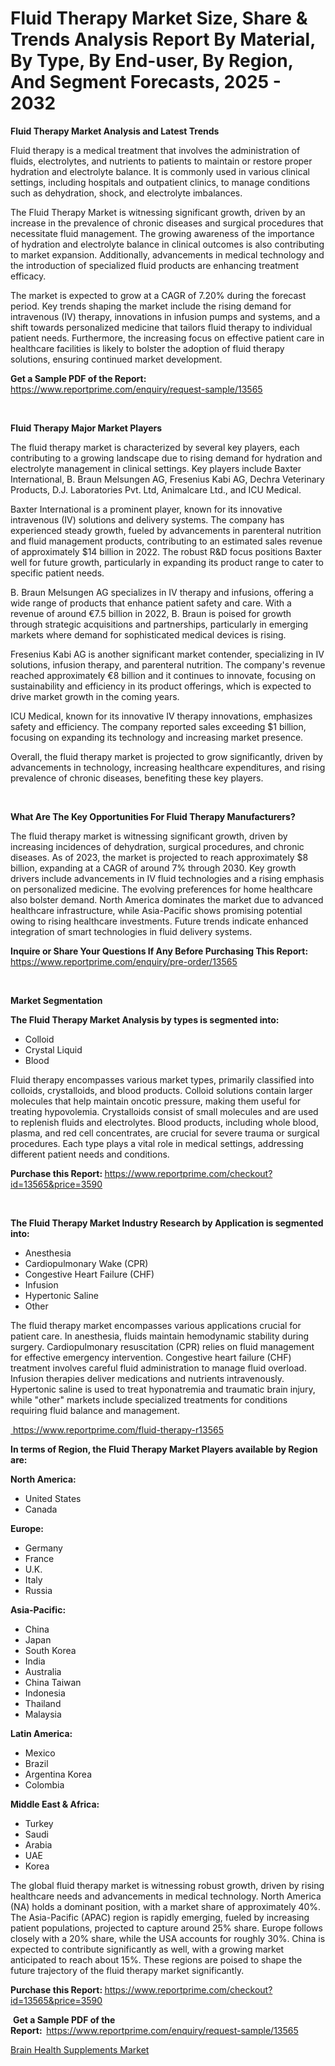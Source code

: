 <p><h1>Fluid Therapy Market Size, Share & Trends Analysis Report By Material, By Type, By End-user, By Region, And Segment Forecasts, 2025 - 2032</h1></p><p><strong>Fluid Therapy Market Analysis and Latest Trends</strong></p>
<p><p>Fluid therapy is a medical treatment that involves the administration of fluids, electrolytes, and nutrients to patients to maintain or restore proper hydration and electrolyte balance. It is commonly used in various clinical settings, including hospitals and outpatient clinics, to manage conditions such as dehydration, shock, and electrolyte imbalances.</p><p>The Fluid Therapy Market is witnessing significant growth, driven by an increase in the prevalence of chronic diseases and surgical procedures that necessitate fluid management. The growing awareness of the importance of hydration and electrolyte balance in clinical outcomes is also contributing to market expansion. Additionally, advancements in medical technology and the introduction of specialized fluid products are enhancing treatment efficacy.</p><p>The market is expected to grow at a CAGR of 7.20% during the forecast period. Key trends shaping the market include the rising demand for intravenous (IV) therapy, innovations in infusion pumps and systems, and a shift towards personalized medicine that tailors fluid therapy to individual patient needs. Furthermore, the increasing focus on effective patient care in healthcare facilities is likely to bolster the adoption of fluid therapy solutions, ensuring continued market development.</p></p>
<p><strong>Get a Sample PDF of the Report:&nbsp;</strong> <a href="https://www.reportprime.com/enquiry/request-sample/13565?utm_campaign=2217&utm_medium=2&utm_source=Github&utm_content=ia&utm_term=20032025&utm_id=fluid-therapy">https://www.reportprime.com/enquiry/request-sample/13565</a></p>
<p>&nbsp;</p>
<p><strong>Fluid Therapy Major Market Players</strong></p>
<p><p>The fluid therapy market is characterized by several key players, each contributing to a growing landscape due to rising demand for hydration and electrolyte management in clinical settings. Key players include Baxter International, B. Braun Melsungen AG, Fresenius Kabi AG, Dechra Veterinary Products, D.J. Laboratories Pvt. Ltd, Animalcare Ltd., and ICU Medical.</p><p>Baxter International is a prominent player, known for its innovative intravenous (IV) solutions and delivery systems. The company has experienced steady growth, fueled by advancements in parenteral nutrition and fluid management products, contributing to an estimated sales revenue of approximately $14 billion in 2022. The robust R&D focus positions Baxter well for future growth, particularly in expanding its product range to cater to specific patient needs.</p><p>B. Braun Melsungen AG specializes in IV therapy and infusions, offering a wide range of products that enhance patient safety and care. With a revenue of around €7.5 billion in 2022, B. Braun is poised for growth through strategic acquisitions and partnerships, particularly in emerging markets where demand for sophisticated medical devices is rising.</p><p>Fresenius Kabi AG is another significant market contender, specializing in IV solutions, infusion therapy, and parenteral nutrition. The company's revenue reached approximately €8 billion and it continues to innovate, focusing on sustainability and efficiency in its product offerings, which is expected to drive market growth in the coming years.</p><p>ICU Medical, known for its innovative IV therapy innovations, emphasizes safety and efficiency. The company reported sales exceeding $1 billion, focusing on expanding its technology and increasing market presence.</p><p>Overall, the fluid therapy market is projected to grow significantly, driven by advancements in technology, increasing healthcare expenditures, and rising prevalence of chronic diseases, benefiting these key players.</p></p>
<p>&nbsp;</p>
<p><strong>What Are The Key Opportunities For Fluid Therapy Manufacturers?</strong></p>
<p><p>The fluid therapy market is witnessing significant growth, driven by increasing incidences of dehydration, surgical procedures, and chronic diseases. As of 2023, the market is projected to reach approximately $8 billion, expanding at a CAGR of around 7% through 2030. Key growth drivers include advancements in IV fluid technologies and a rising emphasis on personalized medicine. The evolving preferences for home healthcare also bolster demand. North America dominates the market due to advanced healthcare infrastructure, while Asia-Pacific shows promising potential owing to rising healthcare investments. Future trends indicate enhanced integration of smart technologies in fluid delivery systems.</p></p>
<p><strong>Inquire or Share Your Questions If Any Before Purchasing This Report:</strong> <a href="https://www.reportprime.com/enquiry/pre-order/13565?utm_campaign=2217&utm_medium=2&utm_source=Github&utm_content=ia&utm_term=20032025&utm_id=fluid-therapy">https://www.reportprime.com/enquiry/pre-order/13565</a></p>
<p>&nbsp;</p>
<p><strong>Market Segmentation</strong></p>
<p><strong>The Fluid Therapy Market Analysis by types is segmented into:</strong></p>
<p><ul><li>Colloid</li><li>Crystal Liquid</li><li>Blood</li></ul></p>
<p><p>Fluid therapy encompasses various market types, primarily classified into colloids, crystalloids, and blood products. Colloid solutions contain larger molecules that help maintain oncotic pressure, making them useful for treating hypovolemia. Crystalloids consist of small molecules and are used to replenish fluids and electrolytes. Blood products, including whole blood, plasma, and red cell concentrates, are crucial for severe trauma or surgical procedures. Each type plays a vital role in medical settings, addressing different patient needs and conditions.</p></p>
<p><strong>Purchase this Report:&nbsp;</strong><a href="https://www.reportprime.com/checkout?id=13565&price=3590&utm_campaign=2217&utm_medium=2&utm_source=Github&utm_content=ia&utm_term=20032025&utm_id=fluid-therapy">https://www.reportprime.com/checkout?id=13565&price=3590</a></p>
<p>&nbsp;</p>
<p><strong>The Fluid Therapy Market Industry Research by Application is segmented into:</strong></p>
<p><ul><li>Anesthesia</li><li>Cardiopulmonary Wake (CPR)</li><li>Congestive Heart Failure (CHF)</li><li>Infusion</li><li>Hypertonic Saline</li><li>Other</li></ul></p>
<p><p>The fluid therapy market encompasses various applications crucial for patient care. In anesthesia, fluids maintain hemodynamic stability during surgery. Cardiopulmonary resuscitation (CPR) relies on fluid management for effective emergency intervention. Congestive heart failure (CHF) treatment involves careful fluid administration to manage fluid overload. Infusion therapies deliver medications and nutrients intravenously. Hypertonic saline is used to treat hyponatremia and traumatic brain injury, while "other" markets include specialized treatments for conditions requiring fluid balance and management.</p></p>
<p><a href="https://www.reportprime.com/fluid-therapy-r13565?utm_campaign=2217&utm_medium=2&utm_source=Github&utm_content=ia&utm_term=20032025&utm_id=fluid-therapy">&nbsp;https://www.reportprime.com/fluid-therapy-r13565</a></p>
<p><strong>In terms of Region, the Fluid Therapy Market Players available by Region are:</strong></p>
<p>
    <p> <strong> North America: </strong>
        <ul>
            <li>United States</li>
            <li>Canada</li>
        </ul>
        </p> 
    <p> <strong> Europe: </strong>
        <ul>
            <li>Germany</li>
            <li>France</li>
            <li>U.K.</li>
            <li>Italy</li>
            <li>Russia</li>
        </ul>
        </p> 
    <p> <strong> Asia-Pacific: </strong>
        <ul>
            <li>China</li>
            <li>Japan</li>
            <li>South Korea</li>
            <li>India</li>
            <li>Australia</li>
            <li>China Taiwan</li>
            <li>Indonesia</li>
            <li>Thailand</li>
            <li>Malaysia</li>
        </ul>
        </p> 
    <p> <strong> Latin America: </strong>
        <ul>
            <li>Mexico</li>
            <li>Brazil</li>
            <li>Argentina Korea</li>
            <li>Colombia</li>
        </ul>
        </p> 
    <p> <strong> Middle East & Africa: </strong>
        <ul>
            <li>Turkey</li>
            <li>Saudi</li>
            <li>Arabia</li>
            <li>UAE</li>
            <li>Korea</li>
        </ul>
    </p>
    </p>
<p><p>The global fluid therapy market is witnessing robust growth, driven by rising healthcare needs and advancements in medical technology. North America (NA) holds a dominant position, with a market share of approximately 40%. The Asia-Pacific (APAC) region is rapidly emerging, fueled by increasing patient populations, projected to capture around 25% share. Europe follows closely with a 20% share, while the USA accounts for roughly 30%. China is expected to contribute significantly as well, with a growing market anticipated to reach about 15%. These regions are poised to shape the future trajectory of the fluid therapy market significantly.</p></p>
<p><strong>Purchase this Report: </strong><a href="https://www.reportprime.com/checkout?id=13565&price=3590&utm_campaign=2217&utm_medium=2&utm_source=Github&utm_content=ia&utm_term=20032025&utm_id=fluid-therapy">https://www.reportprime.com/checkout?id=13565&price=3590</a></p>
<p>&nbsp;<strong>Get a Sample PDF of the Report:&nbsp;&nbsp;</strong><a href="https://www.reportprime.com/enquiry/request-sample/13565?utm_campaign=2217&utm_medium=2&utm_source=Github&utm_content=ia&utm_term=20032025&utm_id=fluid-therapy">https://www.reportprime.com/enquiry/request-sample/13565</a></p>
<p><strong></strong></p>
<p><p><a href="https://github.com/gukenneth26571/Market-Research-Report-List-1/blob/main/brain-health-supplements-market.md?utm_campaign=2217&utm_medium=2&utm_source=Github&utm_content=ia&utm_term=20032025&utm_id=fluid-therapy">Brain Health Supplements Market</a></p></p>